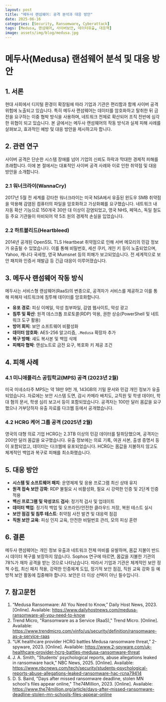 ```yaml
---
layout: post
title: "메두사 랜섬웨어: 공격 분석과 대응 방안"
date: 2025-06-16
categories: [Security, Ransomware, Cyberattack]
tags: [Medusa, 랜섬웨어, 사이버보안, 데이터유출, 대응책]
image: assets/img/blog/medusa.jpg
---
```


# 메두사(Medusa) 랜섬웨어 분석 및 대응 방안

## 1. 서론  
현대 사회에서 디지털 환경이 확장됨에 따라 기업과 기관은 편리함과 함께 사이버 공격 위험에 노출되고 있습니다. 특히 메두사 랜섬웨어는 데이터를 암호화하고 탈취한 뒤 금전을 요구하는 이중 협박 방식을 사용하며, 네트워크 전체로 확산되어 조직 전반에 심각한 위협이 되고 있습니다. 본 글에서는 메두사 랜섬웨어의 작동 방식과 실제 피해 사례를 살펴보고, 효과적인 예방 및 대응 방안을 제시하고자 합니다.

## 2. 관련 연구

사이버 공격은 단순한 시스템 장애를 넘어 기업의 신뢰도 하락과 막대한 경제적 피해를 초래합니다. 이에 본 절에서는 대표적인 사이버 공격 사례와 이로 인한 취약점 및 대응 방안을 소개합니다.

### 2.1 워너크라이(WannaCry)  
2017년 5월 전 세계를 강타한 워너크라이는 미국 NSA에서 유출된 윈도우 SMB 취약점을 악용해 감염된 컴퓨터의 파일을 암호화하고 가상화폐를 요구했습니다. 네트워크 내 자동 확산 기능으로 150개국 30만 대 이상이 감염되었고, 영국 NHS, 페덱스, 독일 철도 등 주요 기관들이 마비되어 약 5조 원의 경제적 손실을 입었습니다.

### 2.2 하트블리드(Heartbleed)  
2014년 공개된 OpenSSL TLS Heartbeat 취약점으로 인해 서버 메모리의 민감 정보가 유출될 수 있었습니다. 이를 통해 비밀번호, 세션 쿠키, 개인 키 등이 노출되었으며, Yahoo, 캐나다 국세청, 영국 Mumsnet 등의 피해가 보고되었습니다. 전 세계적으로 보안 패치와 인증서 재발급 등 긴급 대응이 이루어졌습니다.

## 3. 메두사 랜섬웨어 작동 방식  
메두사는 서비스형 랜섬웨어(RaaS)의 변종으로, 공격자가 서비스를 제공하고 이를 통해 피해자 네트워크에 침투해 데이터를 암호화합니다.  
- **유포 경로**: 피싱 이메일, 악성 첨부파일, 감염 웹사이트, 악성 광고  
- **침투 및 확산**: 원격 데스크톱 프로토콜(RDP) 악용, 권한 상승(PowerShell 및 네트워크 도구 활용)  
- **방어 회피**: 보안 소프트웨어 비활성화  
- **데이터 암호화**: AES-256 알고리즘, `.Medusa` 확장자 추가  
- **복구 방해**: 섀도 복사본 및 백업 삭제  
- **피해자 협박**: 랜섬노트로 금전 요구, 복호화 키 제공 조건

## 4. 피해 사례

### 4.1 미니애폴리스 공립학교(MPS) 공격 (2023년 2월)  
미국 미네소타주 MPS는 약 18만 9천 개, 143GB의 기밀 문서와 민감 개인 정보가 유출되었습니다. 자료에는 보안 시스템 도면, 감시 카메라 배치도, 교직원 및 학생 데이터, 학대 혐의 문서, 학생 심리 보고서 등이 포함되었습니다. 공격자는 100만 달러 몸값을 요구했으나 거부당하자 유출 자료를 다크웹 등에서 공개했습니다.

### 4.2 HCRG 케어 그룹 공격 (2025년 2월)  
영국의 대형 의료 기업 HCRG는 2.3TB 이상의 민감 데이터를 탈취당했으며, 공격자는 200만 달러 몸값을 요구했습니다. 유출 정보에는 의료 기록, 여권 사본, 출생 증명서 등이 포함되었고, 데이터는 다크웹에 유포되었습니다. HCRG는 몸값을 지불하지 않고도 체계적인 백업과 복구로 피해를 최소화했습니다.

## 5. 대응 방안  
- **시스템 및 소프트웨어 패치**: 운영체제 및 응용 프로그램 최신 상태 유지  
- **원격 접속 보안 강화**: RDP 불필요 시 비활성화, 필요 시 강력한 인증 및 2단계 인증 적용  
- **백신 프로그램 및 악성코드 검사**: 정기적 검사 및 업데이트  
- **데이터 백업**: 정기적 백업 및 오프라인/안전한 클라우드 저장, 복원 테스트 실시  
- **보안 점검 및 침투 테스트**: 취약점 사전 발견 및 대응력 점검  
- **직원 보안 교육**: 피싱 인지 교육, 안전한 비밀번호 관리, 모의 피싱 훈련

## 6. 결론  
메두사 랜섬웨어는 개인 정보 유출과 네트워크 전체 마비를 유발하며, 몸값 지불이 반드시 데이터 복구를 보장하지 않습니다. Sophos 연구에 따르면, 몸값을 지불한 기관의 78%가 재차 공격을 받는 것으로 나타났습니다. 따라서 기업과 기관은 체계적인 보안 정책 수립, 최신 패치 적용, 강력한 인증체계 도입, 정기적 보안 점검, 직원 교육 강화 등 예방적 보안 활동에 집중해야 합니다. 보안은 더 이상 선택이 아닌 필수입니다.

## 7. 참고문헌  
1. “Medusa Ransomware: All You Need to Know,” Daily Host News, 2023. [Online]. Available: https://www.dailyhostnews.com/medusa-ransomware-all-you-need-to-know  
2. Trend Micro, "Ransomware as a Service (RaaS)," Trend Micro. [Online]. Available: https://www.trendmicro.com/vinfo/us/security/definition/ransomware-as-a-service-raas  
3. “UK healthcare provider HCRG battles Medusa ransomware threat,” 2-spyware, 2023. [Online]. Available: https://www.2-spyware.com/uk-healthcare-provider-hcrg-battles-medusa-ransomware-threat  
4. J. A. Smith, "Students' psychological reports, abuse allegations leaked in ransomware hack," NBC News, 2025. [Online]. Available: https://www.nbcnews.com/tech/security/students-psychological-reports-abuse-allegations-leaked-ransomware-hac-rcna79414  
5. D. S. Baird, "Days after missed ransomware deadline, stolen MN school's files appear online," The74Million, 2023. [Online]. Available: https://www.the74million.org/article/days-after-missed-ransomware-deadline-stolen-mn-schools-files-appear-online

